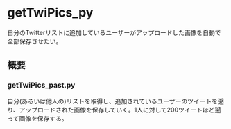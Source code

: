 # getTwiPics_py
自分のTwitterリストに追加しているユーザーがアップロードした画像を自動で全部保存させたい。  

## 概要
### getTwiPics_past.py
自分(あるいは他人の)リストを取得し、追加されているユーザーのツイートを遡り、アップロードされた画像を保存していく。1人に対して200ツイートほど遡って画像を保存する。  
  
